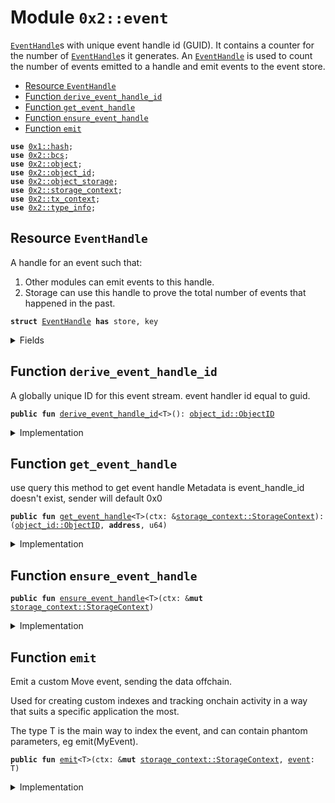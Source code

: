
<a name="0x2_event"></a>

# Module `0x2::event`

<code><a href="event.md#0x2_event_EventHandle">EventHandle</a></code>s with unique event handle id (GUID). It contains a counter for the number
of <code><a href="event.md#0x2_event_EventHandle">EventHandle</a></code>s it generates. An <code><a href="event.md#0x2_event_EventHandle">EventHandle</a></code> is used to count the number of
events emitted to a handle and emit events to the event store.


-  [Resource `EventHandle`](#0x2_event_EventHandle)
-  [Function `derive_event_handle_id`](#0x2_event_derive_event_handle_id)
-  [Function `get_event_handle`](#0x2_event_get_event_handle)
-  [Function `ensure_event_handle`](#0x2_event_ensure_event_handle)
-  [Function `emit`](#0x2_event_emit)


<pre><code><b>use</b> <a href="">0x1::hash</a>;
<b>use</b> <a href="bcs.md#0x2_bcs">0x2::bcs</a>;
<b>use</b> <a href="object.md#0x2_object">0x2::object</a>;
<b>use</b> <a href="object_id.md#0x2_object_id">0x2::object_id</a>;
<b>use</b> <a href="object_storage.md#0x2_object_storage">0x2::object_storage</a>;
<b>use</b> <a href="storage_context.md#0x2_storage_context">0x2::storage_context</a>;
<b>use</b> <a href="tx_context.md#0x2_tx_context">0x2::tx_context</a>;
<b>use</b> <a href="type_info.md#0x2_type_info">0x2::type_info</a>;
</code></pre>



<a name="0x2_event_EventHandle"></a>

## Resource `EventHandle`

A handle for an event such that:
1. Other modules can emit events to this handle.
2. Storage can use this handle to prove the total number of events that happened in the past.


<pre><code><b>struct</b> <a href="event.md#0x2_event_EventHandle">EventHandle</a> <b>has</b> store, key
</code></pre>



<details>
<summary>Fields</summary>


<dl>
<dt>
<code>counter: u64</code>
</dt>
<dd>
 Total number of events emitted to this event stream.
</dd>
</dl>


</details>

<a name="0x2_event_derive_event_handle_id"></a>

## Function `derive_event_handle_id`

A globally unique ID for this event stream. event handler id equal to guid.


<pre><code><b>public</b> <b>fun</b> <a href="event.md#0x2_event_derive_event_handle_id">derive_event_handle_id</a>&lt;T&gt;(): <a href="object_id.md#0x2_object_id_ObjectID">object_id::ObjectID</a>
</code></pre>



<details>
<summary>Implementation</summary>


<pre><code><b>public</b> <b>fun</b> <a href="event.md#0x2_event_derive_event_handle_id">derive_event_handle_id</a>&lt;T&gt;(): ObjectID {
    <b>let</b> <a href="type_info.md#0x2_type_info">type_info</a> = <a href="type_info.md#0x2_type_info_type_of">type_info::type_of</a>&lt;T&gt;();
    <b>let</b> event_handle_address = bcs::to_address(<a href="_sha3_256">hash::sha3_256</a>(<a href="../doc/bcs.md#0x1_bcs_to_bytes">bcs::to_bytes</a>(&<a href="type_info.md#0x2_type_info">type_info</a>)));
    <a href="object_id.md#0x2_object_id_address_to_object_id">object_id::address_to_object_id</a>(event_handle_address)
}
</code></pre>



</details>

<a name="0x2_event_get_event_handle"></a>

## Function `get_event_handle`

use query this method to get event handle Metadata
is event_handle_id doesn't exist, sender will default 0x0


<pre><code><b>public</b> <b>fun</b> <a href="event.md#0x2_event_get_event_handle">get_event_handle</a>&lt;T&gt;(ctx: &<a href="storage_context.md#0x2_storage_context_StorageContext">storage_context::StorageContext</a>): (<a href="object_id.md#0x2_object_id_ObjectID">object_id::ObjectID</a>, <b>address</b>, u64)
</code></pre>



<details>
<summary>Implementation</summary>


<pre><code><b>public</b> <b>fun</b> <a href="event.md#0x2_event_get_event_handle">get_event_handle</a>&lt;T&gt;(ctx: &StorageContext): (ObjectID, <b>address</b>, u64) {
    <b>let</b> event_handle_id = <a href="event.md#0x2_event_derive_event_handle_id">derive_event_handle_id</a>&lt;T&gt;();
    <b>let</b> sender = @0x0;
    <b>let</b> event_seq = 0;
    <b>if</b> (<a href="event.md#0x2_event_exists_event_handle">exists_event_handle</a>&lt;T&gt;(<a href="storage_context.md#0x2_storage_context_object_storage">storage_context::object_storage</a>(ctx))) {
        <b>let</b> event_handle = <a href="event.md#0x2_event_borrow_event_handle">borrow_event_handle</a>&lt;T&gt;(
            <a href="storage_context.md#0x2_storage_context_object_storage">storage_context::object_storage</a>(ctx)
        );
        event_seq = event_handle.counter;
        sender = <a href="event.md#0x2_event_get_event_handle_owner">get_event_handle_owner</a>&lt;T&gt;(<a href="storage_context.md#0x2_storage_context_object_storage">storage_context::object_storage</a>(ctx));
    };
    (event_handle_id, sender, event_seq)
}
</code></pre>



</details>

<a name="0x2_event_ensure_event_handle"></a>

## Function `ensure_event_handle`



<pre><code><b>public</b> <b>fun</b> <a href="event.md#0x2_event_ensure_event_handle">ensure_event_handle</a>&lt;T&gt;(ctx: &<b>mut</b> <a href="storage_context.md#0x2_storage_context_StorageContext">storage_context::StorageContext</a>)
</code></pre>



<details>
<summary>Implementation</summary>


<pre><code><b>public</b> <b>fun</b> <a href="event.md#0x2_event_ensure_event_handle">ensure_event_handle</a>&lt;T&gt;(ctx: &<b>mut</b> StorageContext) {
    <b>if</b> (!<a href="event.md#0x2_event_exists_event_handle">exists_event_handle</a>&lt;T&gt;(<a href="storage_context.md#0x2_storage_context_object_storage">storage_context::object_storage</a>(ctx))) {
        <a href="event.md#0x2_event_new_event_handle">new_event_handle</a>&lt;T&gt;(ctx);
    }
}
</code></pre>



</details>

<a name="0x2_event_emit"></a>

## Function `emit`

Emit a custom Move event, sending the data offchain.

Used for creating custom indexes and tracking onchain
activity in a way that suits a specific application the most.

The type T is the main way to index the event, and can contain
phantom parameters, eg emit(MyEvent<phantom T>).


<pre><code><b>public</b> <b>fun</b> <a href="event.md#0x2_event_emit">emit</a>&lt;T&gt;(ctx: &<b>mut</b> <a href="storage_context.md#0x2_storage_context_StorageContext">storage_context::StorageContext</a>, <a href="event.md#0x2_event">event</a>: T)
</code></pre>



<details>
<summary>Implementation</summary>


<pre><code><b>public</b> <b>fun</b> <a href="event.md#0x2_event_emit">emit</a>&lt;T&gt;(ctx: &<b>mut</b> StorageContext, <a href="event.md#0x2_event">event</a>: T) {
    <a href="event.md#0x2_event_ensure_event_handle">ensure_event_handle</a>&lt;T&gt;(ctx);
    <b>let</b> event_handle_id = <a href="event.md#0x2_event_derive_event_handle_id">derive_event_handle_id</a>&lt;T&gt;();
    <b>let</b> event_handle_ref = <a href="event.md#0x2_event_borrow_event_handle_mut">borrow_event_handle_mut</a>&lt;T&gt;(
        <a href="storage_context.md#0x2_storage_context_object_storage_mut">storage_context::object_storage_mut</a>(ctx)
    );
    <a href="event.md#0x2_event_native_emit">native_emit</a>&lt;T&gt;(&event_handle_id, event_handle_ref.counter, <a href="event.md#0x2_event">event</a>);
    event_handle_ref.counter = event_handle_ref.counter + 1;
}
</code></pre>



</details>
